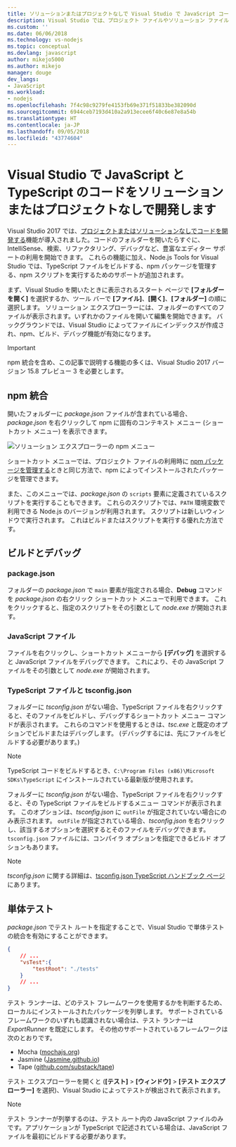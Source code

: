 ```yaml
---
title: ソリューションまたはプロジェクトなしで Visual Studio で JavaScript コードを記述する
description: Visual Studio では、プロジェクト ファイルやソリューション ファイルに依存せずコードを作成できます
ms.custom: ''
ms.date: 06/06/2018
ms.technology: vs-nodejs
ms.topic: conceptual
ms.devlang: javascript
author: mikejo5000
ms.author: mikejo
manager: douge
dev_langs:
- JavaScript
ms.workload:
- nodejs
ms.openlocfilehash: 7f4c98c9279fe4153fb69e371f51833be382090d
ms.sourcegitcommit: 6944ceb7193d410a2a913ecee6f40c6e87e8a54b
ms.translationtype: HT
ms.contentlocale: ja-JP
ms.lasthandoff: 09/05/2018
ms.locfileid: "43774604"
---
```

# <a name="develop-javascript-and-typescript-code-in-visual-studio-without-solutions-or-projects"></a>Visual Studio で JavaScript と TypeScript のコードをソリューションまたはプロジェクトなしで開発します

Visual Studio 2017 では、[プロジェクトまたはソリューションなしでコードを開発する](../ide/develop-code-in-visual-studio-without-projects-or-solutions.md)機能が導入されました。コードのフォルダーを開いたらすぐに、IntelliSense、検索、リファクタリング、デバッグなど、豊富なエディター サポートの利用を開始できます。
これらの機能に加え、Node.js Tools for Visual Studio では、TypeScript ファイルをビルドする、npm パッケージを管理する、npm スクリプトを実行するためのサポートが追加されます。

まず、Visual Studio を開いたときに表示されるスタート ページで **[フォルダーを開く]** を選択するか、ツール バーで **[ファイル]**、**[開く]**、**[フォルダー]** の順に選択します。 ソリューション エクスプローラーには、フォルダーのすべてのファイルが表示されます。いずれかのファイルを開いて編集を開始できます。 バックグラウンドでは、Visual Studio によってファイルにインデックスが作成され、npm、ビルド、デバッグ機能が有効になります。

> [!IMPORTANT]
> npm 統合を含め、この記事で説明する機能の多くは、Visual Studio 2017 バージョン 15.8 プレビュー 3 を必要とします。

## <a name="npm-integration"></a>npm 統合

開いたフォルダーに *package.json* ファイルが含まれている場合、*package.json* を右クリックして npm に固有のコンテキスト メニュー (ショートカット メニュー) を表示できます。 

![ソリューション エクスプローラーの npm メニュー](../javascript/media/solution-explorer-npm-ctx.png) 

ショートカット メニューでは、プロジェクト ファイルの利用時に [npm パッケージを管理する](npm-package-management.md)ときと同じ方法で、npm によってインストールされたパッケージを管理できます。

また、このメニューでは、*package.json* の `scripts` 要素に定義されているスクリプトを実行することもできます。 これらのスクリプトでは、`PATH` 環境変数で利用できる Node.js のバージョンが利用されます。 スクリプトは新しいウィンドウで実行されます。 これはビルドまたはスクリプトを実行する優れた方法です。

## <a name="build-and-debug"></a>ビルドとデバッグ

### <a name="packagejson"></a>package.json
フォルダーの *package.json* で `main` 要素が指定される場合、**Debug** コマンドを *package.json* の右クリック ショートカット メニューで利用できます。 これをクリックすると、指定のスクリプトをその引数として *node.exe* が開始されます。

### <a name="javascript-files"></a>JavaScript ファイル
ファイルを右クリックし、ショートカット メニューから **[デバッグ]** を選択すると JavaScript ファイルをデバッグできます。 これにより、その JavaScript ファイルをその引数として *node.exe* が開始されます。

### <a name="typescript-files-and-tsconfigjson"></a>TypeScript ファイルと tsconfig.json
フォルダーに *tsconfig.json* がない場合、TypeScript ファイルを右クリックすると、そのファイルをビルドし、デバッグするショートカット メニュー コマンドが表示されます。 これらのコマンドを使用するときは、*tsc.exe* と既定のオプションでビルドまたはデバッグします。 (デバッグするには、先にファイルをビルドする必要があります。)

> [!NOTE]
> TypeScript コードをビルドするとき、`C:\Program Files (x86)\Microsoft SDKs\TypeScript` にインストールされている最新版が使用されます。

フォルダーに *tsconfig.json* がない場合、TypeScript ファイルを右クリックすると、その TypeScript ファイルをビルドするメニュー コマンドが表示されます。 このオプションは、*tsconfig.json* に `outFile` が指定されていない場合にのみ表示されます。 `outFile` が指定されている場合、*tsconfig.json* を右クリックし、該当するオプションを選択するとそのファイルをデバッグできます。 `tsconfig.json` ファイルには、コンパイラ オプションを指定できるビルド オプションもあります。

> [!NOTE]
> *tsconfig.json* に関する詳細は、[tsconfig.json TypeScript ハンドブック ページ](https://www.typescriptlang.org/docs/handbook/tsconfig-json.html)にあります。

## <a name="unit-tests"></a>単体テスト
*package.json* でテスト ルートを指定することで、Visual Studio で単体テストの統合を有効にすることができます。

```json
{
    // ...
    "vsTest":{
        "testRoot": "./tests"
    }
    // ...
}
```

テスト ランナーは、どのテスト フレームワークを使用するかを判断するため、ローカルにインストールされたパッケージを列挙します。
サポートされているフレームワークのいずれも認識されない場合は、テスト ランナーは *ExportRunner* を既定にします。 その他のサポートされているフレームワークは次のとおりです。
* Mocha ([mochajs.org](http://mochajs.org/))
* Jasmine ([Jasmine.github.io](https://jasmine.github.io/))
* Tape ([github.com/substack/tape](https://github.com/substack/tape))

テスト エクスプローラーを開くと (**[テスト]** > **[ウィンドウ]** > **[テスト エクスプローラー]** を選択)、Visual Studio によってテストが検出されて表示されます。

> [!NOTE]
> テスト ランナーが列挙するのは、テスト ルート内の JavaScript ファイルのみです。アプリケーションが TypeScript で記述されている場合は、JavaScript ファイルを最初にビルドする必要があります。
